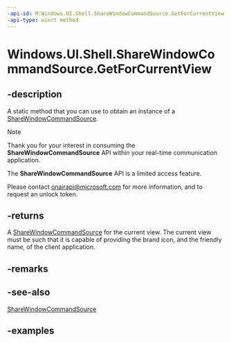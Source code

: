 ```yaml
---
-api-id: M:Windows.UI.Shell.ShareWindowCommandSource.GetForCurrentView
-api-type: winrt method
---
```


# Windows.UI.Shell.ShareWindowCommandSource.GetForCurrentView

<!--
public static Windows.UI.Shell.ShareWindowCommandSource GetForCurrentView ();
-->

## -description

A static method that you can use to obtain an instance of a [ShareWindowCommandSource](sharewindowcommandsource.md).

> [!NOTE]
> Thank you for your interest in consuming the **ShareWindowCommandSource** API within your real-time communication application.
>
> The **ShareWindowCommandSource** API is a limited access feature.
>
> Please contact [onairapi@microsoft.com](mailto://onairapi@microsoft.com) for more information, and to request an unlock token.

## -returns

A [ShareWindowCommandSource](sharewindowcommandsource.md) for the current view. The current view must be such that it is capable of providing the brand icon, and the friendly name, of the client application.

## -remarks

## -see-also
[ShareWindowCommandSource](sharewindowcommandsource.md)

## -examples
